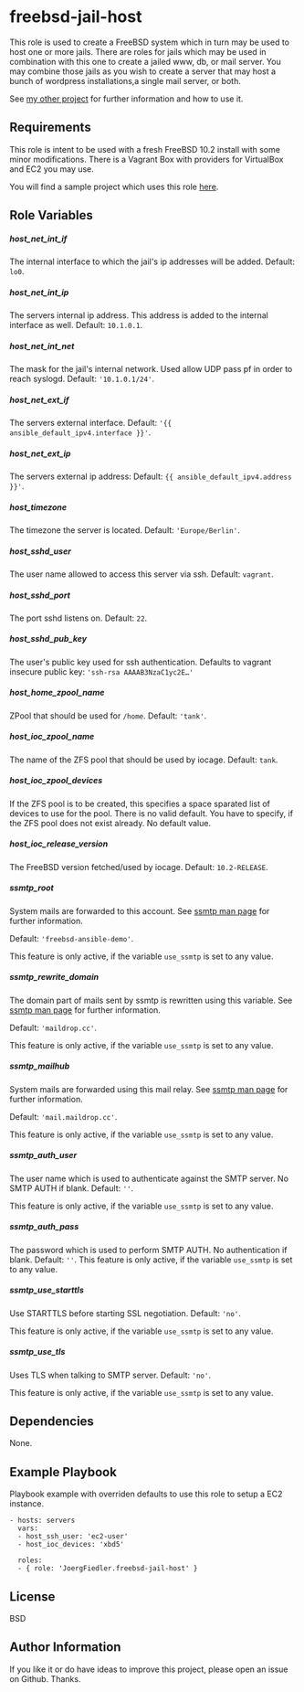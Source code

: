 freebsd-jail-host
=========

This role is used to create a FreeBSD system which in turn may be used to host one or more jails.
There are roles for jails which may be used in combination with this one to create a jailed www, db, or mail server. You may combine those jails as you wish to create a server that may host a bunch of wordpress installations,a single mail server, or both.

See [my other project](https://github.com/JoergFiedler/freebsd-ansible-demo) for further information and how to use it.

Requirements
------------

This role is intent to be used with a fresh FreeBSD 10.2 install with some minor modifications. There is a Vagrant Box with providers for VirtualBox and EC2 you may use.

You will find a sample project which uses this role [here](https://github.com/JoergFiedler/freebsd-ansible-demo).

Role Variables
--------------

##### host_net_int_if

The internal interface to which the jail's ip addresses will be added. Default: `lo0`.

##### host_net_int_ip

The servers internal ip address. This address is added to the internal interface as well. Default: `10.1.0.1`.

##### host_net_int_net

The mask for the jail's internal network. Used allow UDP pass pf in order to reach syslogd. Default: `'10.1.0.1/24'`.

##### host_net_ext_if

The servers external interface. Default: `'{{ ansible_default_ipv4.interface }}'`.

##### host_net_ext_ip

The servers external ip address: Default: `{{ ansible_default_ipv4.address }}'`.

##### host_timezone

The timezone the server is located. Default: `'Europe/Berlin'`.

##### host_sshd_user

The user name allowed to access this server via ssh. Default: `vagrant`.

##### host_sshd_port

The port sshd listens on. Default: `22`.

##### host_sshd_pub_key

The user's public key used for ssh authentication. Defaults to vagrant insecure public key: `'ssh-rsa AAAAB3NzaC1yc2E…'`

##### host_home_zpool_name

ZPool that should be used for `/home`. Default: `'tank'`.

##### host_ioc_zpool_name

The name of the ZFS pool that should be used by iocage. Default: `tank`.

##### host_ioc_zpool_devices

If the ZFS pool is to be created, this specifies a space sparated list of devices to use for the pool. There is no valid default. You have to specify, if the ZFS pool does not exist already. No default value.

##### host_ioc_release_version

The FreeBSD version fetched/used by iocage. Default: `10.2-RELEASE`.

##### ssmtp_root

System mails are forwarded to this account. See [ssmtp man page](https://www.freebsd.org/cgi/man.cgi?query=ssmtp&apropos=0&sektion=0&manpath=FreeBSD+10.2-RELEASE+and+Ports&arch=default&format=html) for further information.

Default: `'freebsd-ansible-demo'`.

This feature is only active, if the variable `use_ssmtp` is set to any value.

##### ssmtp_rewrite_domain

The domain part of mails sent by ssmtp is rewritten using this variable. See [ssmtp man page](https://www.freebsd.org/cgi/man.cgi?query=ssmtp&apropos=0&sektion=0&manpath=FreeBSD+10.2-RELEASE+and+Ports&arch=default&format=html) for further information.

Default: `'maildrop.cc'`.

This feature is only active, if the variable `use_ssmtp` is set to any value.

##### ssmtp_mailhub

System mails are forwarded using this mail relay. See [ssmtp man page](https://www.freebsd.org/cgi/man.cgi?query=ssmtp&apropos=0&sektion=0&manpath=FreeBSD+10.2-RELEASE+and+Ports&arch=default&format=html) for further information.

Default: `'mail.maildrop.cc'`.

This feature is only active, if the variable `use_ssmtp` is set to any value.

##### ssmtp_auth_user
The user name which is used to authenticate against the SMTP server. No SMTP AUTH if blank. Default: `''`.

This feature is only active, if the variable `use_ssmtp` is set to any value.
##### ssmtp_auth_pass
The password which is used to perform SMTP AUTH. No authentication if blank. Default: `''`.
This feature is only active, if the variable `use_ssmtp` is set to any value.
##### ssmtp_use_starttls
Use STARTTLS before starting SSL negotiation. Default: `'no'`.

This feature is only active, if the variable `use_ssmtp` is set to any value.
##### ssmtp_use_tls
Uses TLS when talking to SMTP server. Default: `'no'`.

This feature is only active, if the variable `use_ssmtp` is set to any value.

Dependencies
------------

None.

Example Playbook
----------------

Playbook example with overriden defaults to use this role to setup a EC2 instance.

    - hosts: servers
      vars:
      - host_ssh_user: 'ec2-user'
      - host_ioc_devices: 'xbd5'

      roles:
      - { role: 'JoergFiedler.freebsd-jail-host' }

License
-------

BSD

Author Information
------------------

If you like it or do have ideas to improve this project, please open an issue on Github. Thanks.
